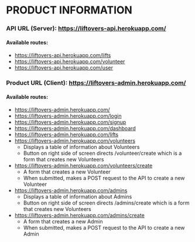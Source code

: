 # PRODUCT INFORMATION

### API URL (Server): https://liftovers-api.herokuapp.com/
#### Available routes: 
* https://liftovers-api.herokuapp.com/lifts
* https://liftovers-api.herokuapp.com/volunteer
* https://liftovers-api.herokuapp.com/user

### Product URL (Client): https://liftovers-admin.herokuapp.com/
#### Available routes: 
* https://liftovers-admin.herokuapp.com/ 
* https://liftovers-admin.herokuapp.com/login
* https://liftovers-admin.herokuapp.com/signup
* https://liftovers-admin.herokuapp.com/dashboard
* https://liftovers-admin.herokuapp.com/lifts 
* https://liftovers-admin.herokuapp.com/volunteers
  * Displays a table of information about Volunteers
  * Button on right side of screen directs /volunteer/create which is a form that creates new Volunteers
* https://liftovers-admin.herokuapp.com/volunteers/create
  * A form that creates a new Volunteer
  * When submitted, makes a POST request to the API to create a new Volunteer
* https://liftovers-admin.herokuapp.com/admins
  * Displays a table of information about Admins
  * Button on right side of screen directs /admins/create which is a form that creates new Volunteers
* https://liftovers-admin.herokuapp.com/admins/create
  * A form that creates a new Admin
  * When submitted, makes a POST request to the API to create a new Admin
